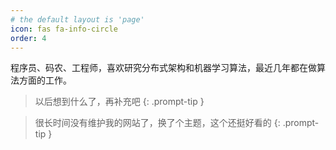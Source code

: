 ```yaml
---
# the default layout is 'page'
icon: fas fa-info-circle
order: 4
---
```


程序员、码农、工程师，喜欢研究分布式架构和机器学习算法，最近几年都在做算法方面的工作。

> 以后想到什么了，再补充吧
{: .prompt-tip }

> 很长时间没有维护我的网站了，换了个主题，这个还挺好看的
{: .prompt-tip }
